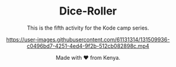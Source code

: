 <div align="center">

# Dice-Roller
This is the fifth activity for the Kode camp series.
  
  

https://user-images.githubusercontent.com/61131314/131509936-c0496bd7-4251-4ed4-9f2b-512cb082898c.mp4


  
  Made with :heart: from Kenya.

</div>
